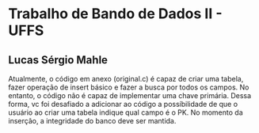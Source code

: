 # Trabalho de Bando de Dados II - UFFS
## Lucas Sérgio Mahle

Atualmente, o código em anexo (original.c) é capaz de criar  uma tabela, fazer operação de insert  básico e fazer a busca por todos os campos. No entanto, o código não é capaz de implementar uma chave primária. Dessa forma, vc foi desafiado a adicionar ao código a possíbilidade de que o usuário ao criar uma tabela indique qual campo é o PK. No momento da inserção, a integridade do banco deve ser mantida.
